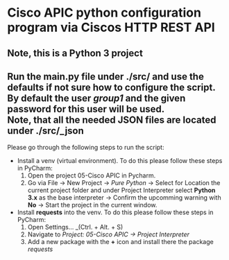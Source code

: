 # Cisco APIC python configuration program via Ciscos HTTP REST API
## Note, this is a Python 3 project
Run the main.py file under ./src/ and use the defaults if not sure how to configure the script. By default the user
_group1_ and the given password for this user will be used.  
Note, that all the needed JSON files are located under ./src/_json 
---
Please go through the following steps to run the script:
* Install a venv (virtual environment). To do this please follow these steps in PyCharm:
  1. Open the project 05-Cisco APIC in Pycharm.
  2. Go via File &rarr; New Project &rarr; _Pure Python_ &rarr; Select for Location the current project folder and under
Project Interpreter select **Python 3.x** as the base interpreter &rarr; Confirm the upcomming warning with **No** &rarr;
Start the project in the current window.
* Install **requests** into the venv. To do this please follow these steps in PyCharm:
  1. Open Settings... _(Ctrl. + Alt. + S)
  2. Navigate to _Project: 05-Cisco APIC &rarr; Project Interpreter_
  3. Add a new package with the **+** icon and install there the package *requests*
